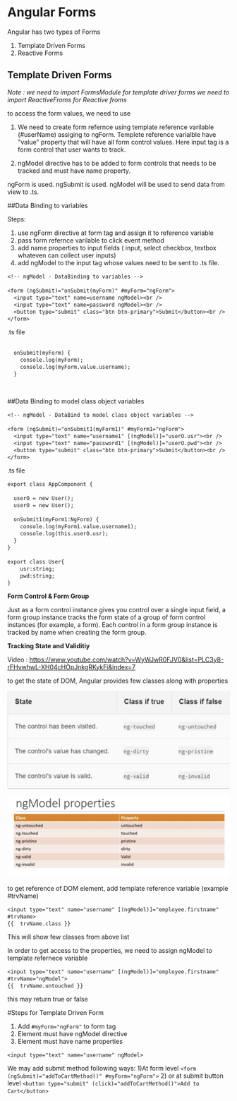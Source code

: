 Angular Forms
=====

Angular has two types of Forms 

1) Template Driven Forms
2) Reactive Forms

## Template Driven Forms

*Note : 
we need to import FormsModule for template driver forms
we need to import ReactiveFroms for Reactive froms*

to access the form values, we need to use

1) We need to create form refernce using template reference varilable (#userName) assiging to ngForm. 
Templete reference varialble have "value" property that will have all form control values. 
Here input tag is a form control that user wants to track. 

2) ngModel directive has to be added to form controls that needs to be tracked and must have name property.


ngForm is used.
ngSubmit is used.
ngModel will be used to send data from view to .ts.

##Data Binding to variables

Steps:

1) use ngForm directive at form tag and assign it to reference variable
2) pass form refernce varilable to click event method
3) add name properties to input fields ( input, select checkbox, textbox whateven can collect user inputs)
4) add ngModel to the input tag whose values need to be sent to .ts file.

```
<!-- ngModel - DataBinding to variables -->

<form (ngSubmit)="onSubmit(myForm)" #myForm="ngForm">
  <input type="text" name=username ngModel><br />
  <input type="text" name=password ngModel><br />
  <button type="submit" class="btn btn-primary">Submit</button><br />
</form>

```
.ts file
```

  onSubmit(myForm) {
    console.log(myForm);
    console.log(myForm.value.username);
  }
  
  
```

##Data Binding to model class object variables

```
<!-- ngModel - DataBind to model class object variables -->

<form (ngSubmit)="onSubmit1(myForm1)" #myForm1="ngForm">
  <input type="text" name="username1" [(ngModel)]="userO.usr"><br />
  <input type="text" name="password1" [(ngModel)]="userO.pwd"><br />
  <button type="submit" class="btn btn-primary">Submit</button><br />
</form>

```
.ts file
  
```
export class AppComponent {

  userO = new User();
  userO = new User();
  
  onSubmit1(myForm1:NgForm) {
    console.log(myForm1.value.username1);
    console.log(this.userO.usr);
  }
}

export class User{
    usr:string;
    pwd:string;
}
```

**Form Control & Form Group**

Just as a form control instance gives you control over a single input field, a form group instance tracks the form state of a group of form control instances (for example, a form). Each control in a form group instance is tracked by name when creating the form group.



**Tracking State and Validitiy**

Video : https://www.youtube.com/watch?v=WyWJwR0FJV0&list=PLC3y8-rFHvwhwL-XH04cHOpJnkgRKykFi&index=7

to get the state of DOM, Angular provides few classes along with properties

![Alt text](/ControlState.png?raw=true "Optional Title")

![Alt text](/ngModelStateClassAndProperty.png?raw=true "Optional Title")

to get reference of DOM element, add template reference variable (example  #trvName)

```
<input type="text" name="username" [(ngModel)]="employee.firstname" #trvName>
{{  trvName.class }}
```
This will show few classes from above list 

In order to get access to the properties, we need to assign ngModel to template refernece variable

```
<input type="text" name="username" [(ngModel)]="employee.firstname" #trvName="ngModel">
{{  trvName.untouched }}
```
this may return true or false

#Steps for Template Driven Form

1) Add `#myForm="ngForm"` to form tag 
2) Element must have ngModel directive
3) Element must have name properties

```
<input type="text" name="username" ngModel>
```
We may add submit method following ways:
1)At form level `<form (ngSubmit)="addToCartMethod()" #myForm="ngForm">`  2) or at submit button level `<button type="submit" (click)="addToCartMethod()">Add to Cart</button>`


